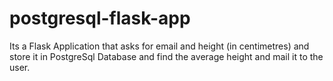 # postgresql-flask-app
Its a Flask Application that asks for email and height (in centimetres) and store it in PostgreSql Database and find the average height and mail it to the user.
